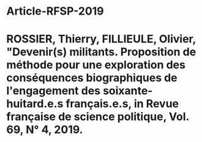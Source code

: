 # Article-RFSP-2019
# ROSSIER, Thierry, FILLIEULE, Olivier, "Devenir(s) militants. Proposition de méthode pour une exploration des conséquences biographiques de l'engagement des soixante-huitard.e.s français.e.s, in Revue française de science politique, Vol. 69, N° 4, 2019.
